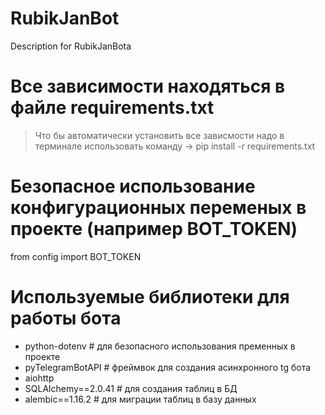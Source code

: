 # RubikJanBot
Description for RubikJanBota

# Все зависимости находяться в файле requirements.txt
> Что бы автоматически установить все зависмости надо в терминале использовать команду
-> pip install -r requirements.txt 

# Безопасное использование конфигурационных переменых в проекте (например BOT_TOKEN)
from config import BOT_TOKEN

# Используемые библиотеки для работы бота
- python-dotenv      # для безопасного использования пременных в проекте
- pyTelegramBotAPI   # фреймвок для создания асинхронного tg бота
- aiohttp
- SQLAlchemy==2.0.41 # для создания таблиц в БД
- alembic==1.16.2    # для миграции таблиц в базу данных